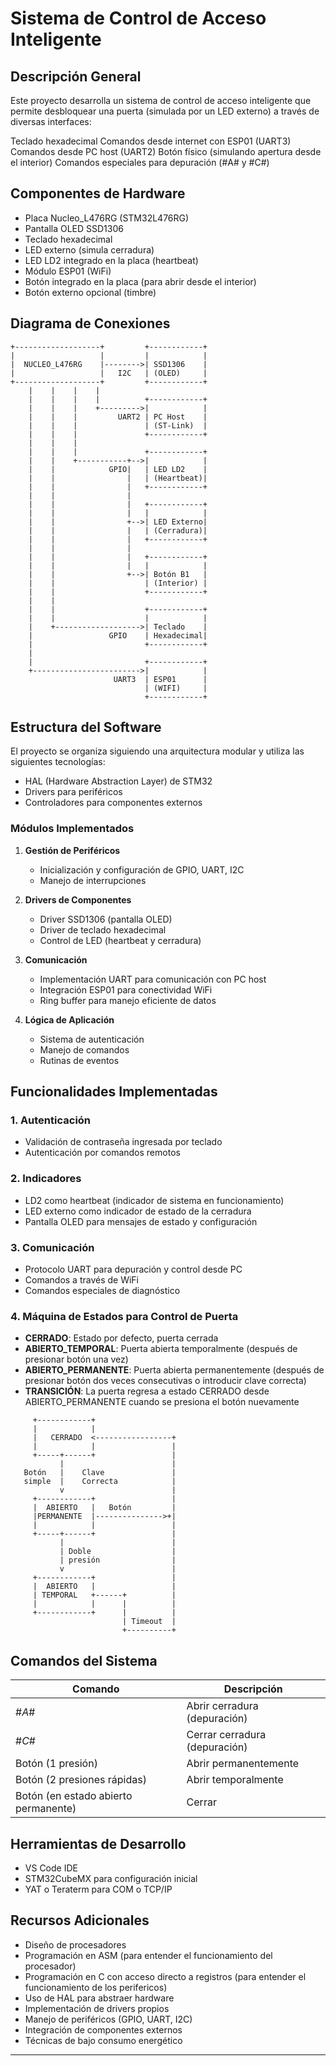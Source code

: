 # Sistema de Control de Acceso Inteligente

## Descripción General

Este proyecto desarrolla un sistema de control de acceso inteligente que permite desbloquear una puerta (simulada por un LED externo) a través de diversas interfaces:

Teclado hexadecimal
Comandos desde internet con ESP01 (UART3)
Comandos desde PC host (UART2)
Botón físico (simulando apertura desde el interior)
Comandos especiales para depuración (#A# y #C#)

## Componentes de Hardware

- Placa Nucleo_L476RG (STM32L476RG)
- Pantalla OLED SSD1306
- Teclado hexadecimal
- LED externo (simula cerradura)
- LED LD2 integrado en la placa (heartbeat)
- Módulo ESP01 (WiFi)
- Botón integrado en la placa (para abrir desde el interior)
- Botón externo opcional (timbre)

## Diagrama de Conexiones

```
+-------------------+         +------------+
|                   |         |            |
|  NUCLEO_L476RG    |-------->| SSD1306    |
|                   |   I2C   | (OLED)     |
+-------------------+         +------------+
    |    |    |    |
    |    |    |    |          +------------+
    |    |    |    +--------->|            |
    |    |    |         UART2 | PC Host    |
    |    |    |               | (ST-Link)  |
    |    |    |               +------------+
    |    |    |
    |    |    |               +------------+
    |    |    +-----------+-->|            |
    |    |            GPIO|   | LED LD2    |
    |    |                |   | (Heartbeat)|
    |    |                |   +------------+
    |    |                |
    |    |                |   +------------+
    |    |                |   |            |
    |    |                +-->| LED Externo|
    |    |                |   | (Cerradura)|
    |    |                |   +------------+
    |    |                |
    |    |                |   +------------+
    |    |                |   |            |
    |    |                +-->| Botón B1   |
    |    |                    | (Interior) |
    |    |                    +------------+
    |    |
    |    |                    +------------+
    |    |                    |            |
    |    +------------------->| Teclado    |
    |                 GPIO    | Hexadecimal|
    |                         +------------+
    |
    |                         +------------+
    +------------------------>|            |
                       UART3  | ESP01      |
                              | (WIFI)     |
                              +------------+
```

## Estructura del Software

El proyecto se organiza siguiendo una arquitectura modular y utiliza las siguientes tecnologías:

- HAL (Hardware Abstraction Layer) de STM32
- Drivers para periféricos
- Controladores para componentes externos

### Módulos Implementados

1. **Gestión de Periféricos**
   - Inicialización y configuración de GPIO, UART, I2C
   - Manejo de interrupciones

2. **Drivers de Componentes**
   - Driver SSD1306 (pantalla OLED)
   - Driver de teclado hexadecimal
   - Control de LED (heartbeat y cerradura)

3. **Comunicación**
   - Implementación UART para comunicación con PC host
   - Integración ESP01 para conectividad WiFi
   - Ring buffer para manejo eficiente de datos

4. **Lógica de Aplicación**
   - Sistema de autenticación
   - Manejo de comandos
   - Rutinas de eventos

## Funcionalidades Implementadas

### 1. Autenticación
- Validación de contraseña ingresada por teclado
- Autenticación por comandos remotos

### 2. Indicadores
- LD2 como heartbeat (indicador de sistema en funcionamiento)
- LED externo como indicador de estado de la cerradura
- Pantalla OLED para mensajes de estado y configuración

### 3. Comunicación
- Protocolo UART para depuración y control desde PC
- Comandos a través de WiFi
- Comandos especiales de diagnóstico

### 4. Máquina de Estados para Control de Puerta
- **CERRADO**: Estado por defecto, puerta cerrada
- **ABIERTO_TEMPORAL**: Puerta abierta temporalmente (después de presionar botón una vez)
- **ABIERTO_PERMANENTE**: Puerta abierta permanentemente (después de presionar botón dos veces consecutivas o introducir clave correcta)
- **TRANSICIÓN**: La puerta regresa a estado CERRADO desde ABIERTO_PERMANENTE cuando se presiona el botón nuevamente

```
     +------------+
     |            |
     |   CERRADO  <-----------------+
     |            |                 |
     +-----+------+                 |
           |                        |
   Botón   |    Clave               |
   simple  |    Correcta            |
           v                        |
     +------------+                 |
     |  ABIERTO   |   Botón         |
     |PERMANENTE  |--------------->+|
     |            |                 |
     +-----+------+                 |
           |                        |
           | Doble                  |
           | presión                |
           v                        |
     +------------+                 |
     |  ABIERTO   |                 |
     | TEMPORAL   +------+          |
     |            |      |          |
     +------------+      |          |
                         | Timeout  |
                         +----------+
```

## Comandos del Sistema

| Comando | Descripción |
|---------|-------------|
| #*A*#   | Abrir cerradura (depuración) |
| #*C*#   | Cerrar cerradura (depuración) |
| Botón (1 presión) | Abrir permanentemente |
| Botón (2 presiones rápidas) | Abrir temporalmente |
| Botón (en estado abierto permanente) | Cerrar |

## Herramientas de Desarrollo

- VS Code IDE
- STM32CubeMX para configuración inicial
- YAT o Teraterm para COM o TCP/IP

## Recursos Adicionales

- Diseño de procesadores
- Programación en ASM (para entender el funcionamiento del procesador)
- Programación en C con acceso directo a registros (para entender el funcionamiento de los perifericos)
- Uso de HAL para abstraer hardware
- Implementación de drivers propios
- Manejo de periféricos (GPIO, UART, I2C)
- Integración de componentes externos
- Técnicas de bajo consumo energético

---
